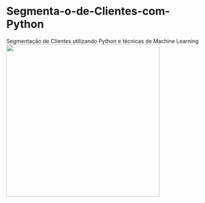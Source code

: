 # Segmenta-o-de-Clientes-com-Python
Segmentação de Clientes utilizando Python e técnicas de Machine Learning 
<img src="dsa/segmentação/1.jpg" width="400">
